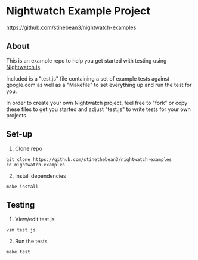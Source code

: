 # Nightwatch Example Project #

<https://github.com/stinebean3/nightwatch-examples>

## About ##

This is an example repo to help you get started with testing using [Nightwatch.js].

Included is a "test.js" file containing a set of example tests against 
google.com as well as a "Makefile" to set everything up and run the test for you.

In order to create your own Nightwatch project, feel free to "fork" or copy 
these files to get you started and adjust "test.js" to write tests for your
own projects. 

## Set-up ##

1. Clone repo 
```
git clone https://github.com/stinethebean3/nightwatch-examples
cd nightwatch-examples
```

2. Install dependencies
```
make install
```

## Testing ##

1. View/edit test.js
```
vim test.js
```

2. Run the tests
```
make test
```

[Nightwatch.js]: http://nightwatchjs.org



